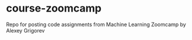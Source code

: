 # course-zoomcamp
Repo for posting code assignments from Machine Learning Zoomcamp by Alexey Grigorev
